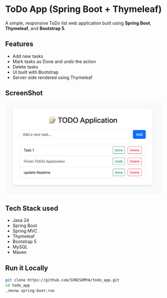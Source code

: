 #  ToDo App (Spring Boot + Thymeleaf)

A simple, responsive ToDo list web application built using **Spring Boot**, **Thymeleaf**, and **Bootstrap 5**.

## Features

- Add new tasks
- Mark tasks as Done and undo the action
- Delete tasks
- UI built with Bootstrap
- Server-side rendered using Thymeleaf

##  ScreenShot

![screenshot](screenshots/ui-preview.png)

## Tech Stack used

- Java 24
- Spring Boot
- Spring MVC
- Thymeleaf
- Bootstrap 5
- MySQL
- Maven

## Run it Locally

```bash
git clone https://github.com/SONISOMYA/todo_app.git
cd todo_app
./mvnw spring-boot:run
